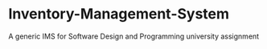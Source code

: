 # Inventory-Management-System
A generic IMS for Software Design and Programming university assignment
